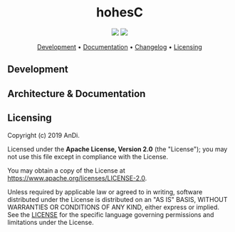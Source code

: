 <h1 align="center"> hohesC </h1>
<p align="center">
    <a href="https://github.com/keep-on-learning/hohesC/" title="Last Commit"><img src="https://img.shields.io/github/last-commit/keep-on-learning/hohesC?style=flat"></a>
    <a href="https://github.com/keep-on-learning/hohesC/issues" title="Open Issues"><img src="https://img.shields.io/github/issues/keep-on-learning/hohesC?style=flat"></a>
</p>

<p align="center">
  <a href="#development">Development</a> •
  <a href="#architecture--documentation">Documentation</a> •
  <a href="https://github.com/keep-on-learning/hohesC/releases">Changelog</a> •
  <a href="#licensing">Licensing</a>
</p>

## Development

## Architecture & Documentation

## Licensing

Copyright (c) 2019 AnDi.

Licensed under the **Apache License, Version 2.0** (the "License"); you may not use this file except in compliance with the License.

You may obtain a copy of the License at https://www.apache.org/licenses/LICENSE-2.0.

Unless required by applicable law or agreed to in writing, software distributed under the License is distributed on an "AS IS" BASIS, WITHOUT WARRANTIES OR CONDITIONS OF ANY KIND, either express or implied. See the [LICENSE](./LICENSE) for the specific language governing permissions and limitations under the License.
